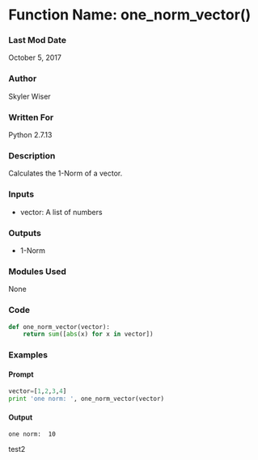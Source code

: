 # Function Name: one_norm_vector()

### Last Mod Date
October 5, 2017
### Author
Skyler Wiser
### Written For
Python 2.7.13
### Description
Calculates the 1-Norm of a vector.
### Inputs
* vector: A list of numbers
### Outputs
* 1-Norm
### Modules Used
None
### Code
```python
def one_norm_vector(vector):
    return sum([abs(x) for x in vector])
```
### Examples
#### Prompt
```python
vector=[1,2,3,4]
print 'one norm: ', one_norm_vector(vector)
```
#### Output
```
one norm:  10
```

test2
